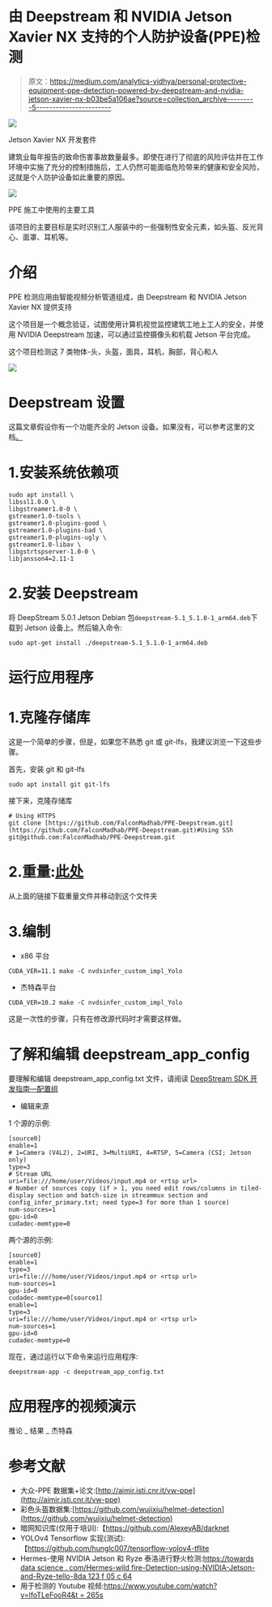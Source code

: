 # 由 Deepstream 和 NVIDIA Jetson Xavier NX 支持的个人防护设备(PPE)检测

> 原文：<https://medium.com/analytics-vidhya/personal-protective-equipment-ppe-detection-powered-by-deepstream-and-nvidia-jetson-xavier-nx-b03be5a106ae?source=collection_archive---------5----------------------->

![](img/a14ccb1f903b85c96972229a6ff5c6b9.png)

Jetson Xavier NX 开发套件

建筑业每年报告的致命伤害事故数量最多。即使在进行了彻底的风险评估并在工作环境中实施了充分的控制措施后，工人仍然可能面临危险带来的健康和安全风险，这就是个人防护设备如此重要的原因。

![](img/452aa340697e3ba83b7cc1c6d4829fbe.png)

PPE 施工中使用的主要工具

该项目的主要目标是实时识别工人服装中的一些强制性安全元素，如头盔、反光背心、面罩、耳机等。

# 介绍

PPE 检测应用由智能视频分析管道组成，由 Deepstream 和 NVIDIA Jetson Xavier NX 提供支持

这个项目是一个概念验证，试图使用计算机视觉监控建筑工地上工人的安全，并使用 NVIDIA Deepstream 加速，可以通过监控摄像头和机载 Jetson 平台完成。

这个项目检测这 7 类物体-头，头盔，面具，耳机，胸部，背心和人

![](img/bbe5c8c46771ec137fc102bb86965656.png)

# Deepstream 设置

这篇文章假设你有一个功能齐全的 Jetson 设备。如果没有，可以参考这里的文档[。](https://docs.nvidia.com/jetson/jetpack/install-jetpack/index.html)

# 1.安装系统依赖项

```
sudo apt install \
libssl1.0.0 \
libgstreamer1.0-0 \
gstreamer1.0-tools \
gstreamer1.0-plugins-good \
gstreamer1.0-plugins-bad \
gstreamer1.0-plugins-ugly \
gstreamer1.0-libav \
libgstrtspserver-1.0-0 \
libjansson4=2.11-1
```

# 2.安装 Deepstream

将 DeepStream 5.0.1 Jetson Debian 包`deepstream-5.1_5.1.0-1_arm64.deb`下载到 Jetson 设备上。然后输入命令:

```
sudo apt-get install ./deepstream-5.1_5.1.0-1_arm64.deb
```

# 运行应用程序

# 1.克隆存储库

这是一个简单的步骤，但是，如果您不熟悉 git 或 git-lfs，我建议浏览一下这些步骤。

首先，安装 git 和 git-lfs

```
sudo apt install git git-lfs
```

接下来，克隆存储库

```
# Using HTTPS
git clone [https://github.com/FalconMadhab/PPE-Deepstream.git](https://github.com/FalconMadhab/PPE-Deepstream.git)#Using SSh
git@github.com:FalconMadhab/PPE-Deepstream.git
```

# 2.重量:[此处](https://drive.google.com/file/d/1y-XouaZKwFPY07-3plXhQ8WJUwg-_VZ2/view?usp=sharing)

从上面的链接下载重量文件并移动到这个文件夹

# 3.编制

*   x86 平台

```
CUDA_VER=11.1 make -C nvdsinfer_custom_impl_Yolo
```

*   杰特森平台

```
CUDA_VER=10.2 make -C nvdsinfer_custom_impl_Yolo
```

这是一次性的步骤，只有在修改源代码时才需要这样做。

# 了解和编辑 deepstream_app_config

要理解和编辑 deepstream_app_config.txt 文件，请阅读 [DeepStream SDK 开发指南—配置组](https://docs.nvidia.com/metropolis/deepstream/dev-guide/text/DS_ref_app_deepstream.html#configuration-groups)

*   编辑来源

1 个源的示例:

```
[source0]
enable=1
# 1=Camera (V4L2), 2=URI, 3=MultiURI, 4=RTSP, 5=Camera (CSI; Jetson only)
type=3
# Stream URL
uri=file:///home/user/Videos/input.mp4 or <rtsp url>
# Number of sources copy (if > 1, you need edit rows/columns in tiled-display section and batch-size in streammux section and config_infer_primary.txt; need type=3 for more than 1 source)
num-sources=1
gpu-id=0
cudadec-memtype=0
```

两个源的示例:

```
[source0]
enable=1
type=3
uri=file:///home/user/Videos/input.mp4 or <rtsp url>
num-sources=1
gpu-id=0
cudadec-memtype=0[source1]
enable=1
type=3
uri=file:///home/user/Videos/input.mp4 or <rtsp url>
num-sources=1
gpu-id=0
cudadec-memtype=0
```

现在，通过运行以下命令来运行应用程序:

```
deepstream-app -c deepstream_app_config.txt
```

# 应用程序的视频演示

推论 _ 结果 _ 杰特森

# 参考文献

*   大众-PPE 数据集+论文:[http://aimir.isti.cnr.it/vw-ppe](http://aimir.isti.cnr.it/vw-ppe)
*   彩色头盔数据集:[https://github.com/wujixiu/helmet-detection](https://github.com/wujixiu/helmet-detection)
*   暗网知识库(仅用于培训):【https://github.com/AlexeyAB/darknet 
*   YOLOv4 Tensorflow 实现(测试):【https://github.com/hunglc007/tensorflow-yolov4-tflite 
*   Hermes-使用 NVIDIA Jetson 和 Ryze 泰洛进行野火检测:[https://towards data science . com/Hermes-wild fire-Detection-using-NVIDIA-Jetson-and-Ryze-tello-8da 123 f 05 c 64](https://towardsdatascience.com/hermes-wildfire-detection-using-nvidia-jetson-and-ryze-tello-8da123f05c64)
*   用于检测的 Youtube 视频:[https://www.youtube.com/watch?v=lfoTLeFooR4&t = 265s](https://www.youtube.com/watch?v=lfoTLeFooR4&t=265s)